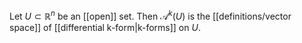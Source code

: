 Let $U\subset\mathbb R^n$ be an [[open]] set. Then $\mathcal A^k(U)$ is the [[definitions/vector space]] of [[differential k-form|k-forms]] on $U$.

